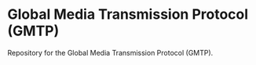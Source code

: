 Global Media Transmission Protocol (GMTP)
=========================================

Repository for the Global Media Transmission Protocol (GMTP).
